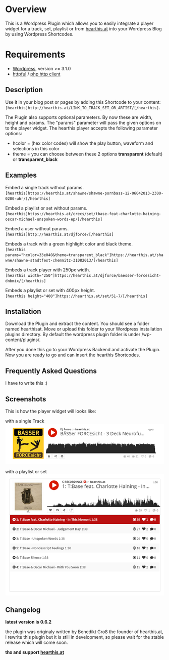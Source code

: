 # Overview

This is a Wordpress Plugin which allows you to easily integrate a player widget for a track, set, playlist or from [hearthis.at][1] into your Wordpress Blog by using Wordpress Shortcodes.

Requirements
==========

 * [Wordpress][2], version >= 3.1.0  
 * [httpful][3] / [php http client][4]

Description
-----------------

Use it in your blog post or pages by adding this Shortcode to your content:  
      `[hearthis]http://hearthis.at/LINK_TO_TRACK_SET_OR_ARTIST/[/hearthis]`.

The Plugin also supports optional parameters. By now these are width, height and params.
The "params" parameter will pass the given options on to the player widget. The hearthis 
player accepts the following parameter options:

* hcolor = (hex color codes) will show the play button, waveform and selections in this color
* theme  = you can choose between these 2 options __transparent__ (default) or __transparent_black__


Examples
--------------

Embed a single track without params.  
      `[hearthis]https://hearthis.at/shawne/shawne-pornbass-12-06042013-2300-0200-uhr/[/hearthis]`

Embed a playlist or set without params.  
      `[hearthis]https://hearthis.at/crecs/set/tbase-feat-charlotte-haining-oscar-michael-unspoken-words-ep/[/hearthis]`

Embed a user without params.  
      `[hearthis]http://hearthis.at/djforce/[/hearthis]`

Embeds a track with a green highlight color and black theme.  
      `[hearthis params="hcolor=33e040&theme=transparent_black"]https://hearthis.at/shawne/shawne-stadtfest-chemnitz-31082013/[/hearthis]`

Embeds a track player with 250px width.  
      `[hearthis width="250"]https://hearthis.at/djforce/baesser-forcesicht-dnbmix/[/hearthis]`
      
Embeds a playlist or set with 400px height.  
      `[hearthis height="400"]https://hearthis.at/set/51-7/[/hearthis]`


Installation
------------------

Download the Plugin and extract the content. You should see a folder
named hearthisat. Move or upload this folder to your Wordpress installation
plugins directory. By default the wordpress plugin folder is under /wp-content/plugins/. 

After you done this go to your Wordpress Backend and activate the Plugin. 
Now you are ready to go and can insert the hearthis Shortcodes.


Frequently Asked Questions
--------------------------------

I have to write this :)


Screenshots
-----------------

This is how the player widget will looks like:  

with a single Track  
![Track view ](/hearthisat/screenshot_track.png "the hearthis widget with a single track")

with a playlist or set  
![playlist view](/hearthisat/screenshot_playlist.png "the widget with a playlist widget")  

Changelog
---------------

**latest version is 0.6.2**

the plugin was originaly written by Benedikt Groß the founder of hearthis.at,
I rewrite this plugin but it is still in development, so please wait for the stable 
release which will come soon.

**thx and support [hearthis.at][1]**

[1]: https://hearthis.at/
[2]: https://de.wordpress.org/
[3]: https://github.com/nategood/httpful
[4]: http://phphttpclient.com/

